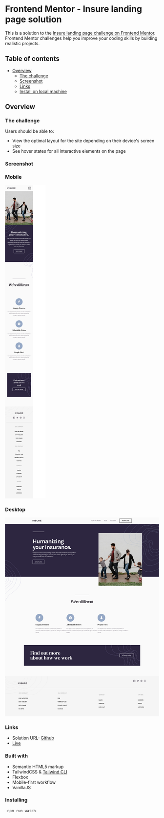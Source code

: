 # Frontend Mentor - Insure landing page solution

This is a solution to the [Insure landing page challenge on Frontend Mentor](https://www.frontendmentor.io/challenges/insure-landing-page-uTU68JV8). Frontend Mentor challenges help you improve your coding skills by building realistic projects. 

## Table of contents

- [Overview](#overview)
  - [The challenge](#the-challenge)
  - [Screenshot](#screenshot)
  - [Links](#links)
  - [Install on local machine](#Installing)

## Overview

### The challenge

Users should be able to:

- View the optimal layout for the site depending on their device's screen size
- See hover states for all interactive elements on the page

### Screenshot

### Mobile
![Responsive](./responsive.png)
### Desktop
![Desktop](./desktop.png)


### Links

- Solution URL: [Github](https://github.com/GokhanCerk/insure-landing-page)
- [Live](https://insure-fm.netlify.app/)


### Built with

- Semantic HTML5 markup
- TailwindCSS & [Tailwind CLI](https://tailwindcss.com/docs/installation)
- Flexbox
- Mobile-first workflow
- VanillaJS

### Installing
````
 npm run watch

````